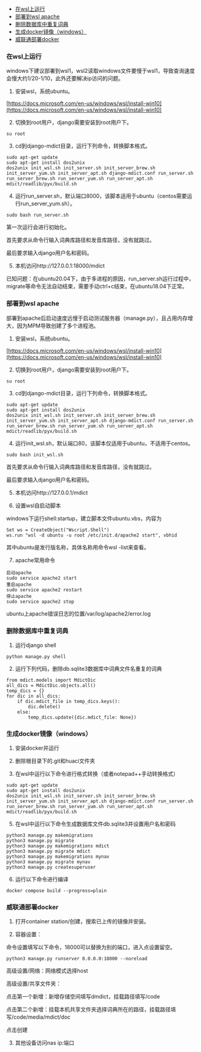   * [在wsl上运行](#在wsl上)
  * [部署到wsl apache](#部署到wsl-apache)
  * [删除数据库中重复词典](#删除数据库中重复词典)
  * [生成docker镜像（windows）](#生成docker镜像（windows）)
  * [威联通部署docker](#威联通部署docker)

### 在wsl上运行

windows下建议部署到wsl1，wsl2读取windows文件要慢于wsl1，导致查询速度会慢大约1/20-1/10，此外还要解决ip访问的问题。

1. 安装wsl，系统ubuntu。

[https://docs.microsoft.com/en-us/windows/wsl/install-win10](https://docs.microsoft.com/en-us/windows/wsl/install-win10)

2. 切换到root用户，django需要安装到root用户下。

```
su root
```
3. cd到django-mdict目录，运行下列命令，转换脚本格式。

```
sudo apt-get update
sudo apt-get install dos2unix
dos2unix init_wsl.sh init_server.sh init_server_brew.sh init_server_yum.sh init_server_apt.sh django-mdict.conf run_server.sh run_server_brew.sh run_server_yum.sh run_server_apt.sh mdict/readlib/pyx/build.sh
```

4. 运行run_server.sh，默认端口8000，该脚本适用于ubuntu（centos需要运行run_server_yum.sh）。

```
sudo bash run_server.sh
```

第一次运行会进行初始化。

首先要求从命令行输入词典库路径和发音库路径，没有就跳过。

最后要求输入django用户名和密码。

5. 本机访问http://127.0.0.1:18000/mdict

已知问题：在ubuntu20.04下，由于多进程的原因，run_server.sh运行过程中，migrate等命令无法自动结束，需要手动ctrl+c结束，在ubuntu18.04下正常。

### 部署到wsl apache

部署到apache后启动速度远慢于启动测试服务器（manage.py），且占用内存增大，因为MPM导致创建了多个进程池。

1. 安装wsl，系统ubuntu。

[https://docs.microsoft.com/en-us/windows/wsl/install-win10](https://docs.microsoft.com/en-us/windows/wsl/install-win10)

2. 切换到root用户，django需要安装到root用户下。

```
su root
```
3. cd到django-mdict目录，运行下列命令，转换脚本格式。

```
sudo apt-get update
sudo apt-get install dos2unix
dos2unix init_wsl.sh init_server.sh init_server_brew.sh init_server_yum.sh init_server_apt.sh django-mdict.conf run_server.sh run_server_brew.sh run_server_yum.sh run_server_apt.sh mdict/readlib/pyx/build.sh
```

4. 运行init_wsl.sh，默认端口80，该脚本仅适用于ubuntu，不适用于centos。

```
sudo bash init_wsl.sh
```

首先要求从命令行输入词典库路径和发音库路径，没有就跳过。

最后要求输入django用户名和密码。

5. 本机访问http://127.0.0.1/mdict

6. 设置wsl自启动脚本

windows下运行shell:startup，建立脚本文件ubuntu.vbs，内容为

```
Set ws = CreateObject("Wscript.Shell")
ws.run "wsl -d ubuntu -u root /etc/init.d/apache2 start", vbhid
```

其中ubuntu是发行版名称，具体名称用命令wsl -list来查看。

7. apache常用命令

```
启动apache
sudo service apache2 start
重启apache
sudo service apache2 restart
停止apache
sudo service apache2 stop
```

ubuntu上apache错误日志的位置/var/log/apache2/error.log

### 删除数据库中重复词典

1. 运行django shell

```
python manage.py shell
```

2. 运行下列代码，删除db.sqlite3数据库中词典文件名重复的词典

```
from mdict.models import MdictDic
all_dics = MdictDic.objects.all()
temp_dics = {}
for dic in all_dics:
    if dic.mdict_file in temp_dics.keys():
        dic.delete()
    else:
        temp_dics.update({dic.mdict_file: None})
```

### 生成docker镜像（windows）

1. 安装docker并运行

2. 删除根目录下的.git和huaci文件夹

3. 在wsl中运行以下命令进行格式转换（或者notepad++手动转换格式）

```
sudo apt-get update
sudo apt-get install dos2unix
dos2unix init_wsl.sh init_server.sh init_server_brew.sh init_server_yum.sh init_server_apt.sh django-mdict.conf run_server.sh run_server_brew.sh run_server_yum.sh run_server_apt.sh mdict/readlib/pyx/build.sh
```

5. 在wsl中运行以下命令生成数据库文件db.sqlite3并设置用户名和密码

```
python3 manage.py makemigrations
python3 manage.py migrate
python3 manage.py makemigrations mdict
python3 manage.py migrate mdict
python3 manage.py makemigrations mynav
python3 manage.py migrate mynav
python3 manage.py createsuperuser
```

6. 运行以下命令进行编译

```
docker compose build --progress=plain
```

### 威联通部署docker

1. 打开container station/创建，搜索已上传的镜像并安装。

2. 容器设置：

命令设置填写以下命令，18000可以替换为别的端口，进入点设置留空。

```
python3 manage.py runserver 0.0.0.0:18000 --noreload
```

高级设置/网络：网络模式选择host

高级设置/共享文件夹：

点击第一个新增：新增存储空间填写dmdict，挂载路径填写/code

点击第二个新增：挂载本机共享文件夹选择词典所在的路径，挂载路径填写/code/media/mdict/doc

点击创建

3. 其他设备访问nas ip:端口

